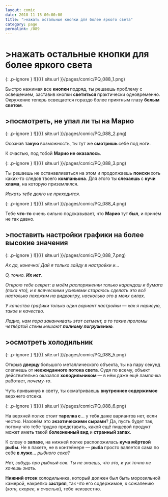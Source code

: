 ```yaml
---
layout: comic
date: 2018-11-15 00:00:00
title: ">нажать остальные кнопки для более яркого света"
category: page
permalink: /089
---
```


# >нажать остальные кнопки для более яркого света

{: .p-ignore }
![]({{ site.url }}/pages/comic/PQ_088_1.png)

Быстро нажимая все <strong>кнопки </strong>подряд, ты решаешь проблему с освещением, заставив кнопки <strong>светиться </strong>практически одновременно. Окружение теперь освещается гораздо более приятным глазу <strong>белым светом</strong>.

## >посмотреть, не упал ли ты на Марио

{: .p-ignore }
![]({{ site.url }}/pages/comic/PQ_088_2.png)

Осознав <strong>такую </strong>возможность, ты тут же <strong>смотришь </strong>себе под ноги.

К счастью, под тобой <strong>Марио не оказалось</strong>.

{: .p-ignore }
![]({{ site.url }}/pages/comic/PQ_088_3.png)

Ты решаешь не останавливаться на этом и продолжаешь <strong>поиски </strong>хоть каких-то следов твоего <strong>компаньона</strong>. Для этого ты <strong>слезаешь </strong>с <strong>кучи хлама</strong>, на которую приземлился.

<em>Искать тебе долго не приходится.</em>

{: .p-ignore }
![]({{ site.url }}/pages/comic/PQ_088_4.png)

Тебе <strong>что-то</strong> очень сильно подсказывает, что <strong>Марио </strong>тут <strong>был</strong>, и причём не так давно.

## >поставить настройки графики на более высокие значения

{: .p-ignore }
![]({{ site.url }}/pages/comic/PQ_088_7.png)

<em>Ах да, конечно! Дай я только зайду в настройки и…</em>

<em>О, точно. <strong><strong>Их нет</strong></strong>. </em>

<em>Открою тебе секрет: в моём распоряжении только карандаш и бумага (пока что), и я всяческими усилиями стараюсь сделать это всё настолько похожим на видеоигру, насколько это в моих силах.</em>

<em>У качества графики только один вариант настройки — как я нарисую, такое и качество.</em>

<em>Ладно, нам пора заканчивать этот сегмент, а то такие проломы четвёртой стены мешают <strong><strong>полному погружению</strong></strong>.</em>

## >осмотреть холодильник

{: .p-ignore }
![]({{ site.url }}/pages/comic/PQ_088_5.png)

Открыв <strong>дверцу </strong>большого металлического объекта, ты на пару секунд слепнешь от <strong>неожиданного потока света</strong>. Судя по всему, объект действительно оказался <strong>холодильником </strong>— в нём даже ещё лампочка работает, <em>почему-то</em>.

Чуть привыкнув к свету, ты осматриваешь <strong>внутреннее содержимое</strong> верхнего отсека.

{: .p-ignore }
![]({{ site.url }}/pages/comic/PQ_088_6.png)

На верхней полке стоит <strong>тарелка с</strong>… у тебя даже вариантов нет, если честно. Назовём это <strong>экзотическими сырами</strong>? Да, пусть будет так, потому что тебе трудно представить, какой ещё пищевой продукт может иметь такой <strong>болезненный вид</strong> и <strong>странный запах</strong>.

К слову о <strong>запахе</strong>, на нижней полке расположилась <strong>куча мёртвой рыбы</strong>. Не в пакете, не в контейнере — <strong>рыба </strong>просто валяется сама по себе <strong>в луже</strong>… <em>рыбного сока</em>?

<em>Нет, забудь про рыбный сок. Ты не знаешь, что это, и уж точно не хочешь знать.</em>

<strong>Нижний отсек</strong> холодильника, который должен был быть морозильной камерой, накрепко <strong>застрял</strong>, так что его содержимое, к сожалению (<em>хотя, скорее, к счастью</em>), тебе неизвестно.
